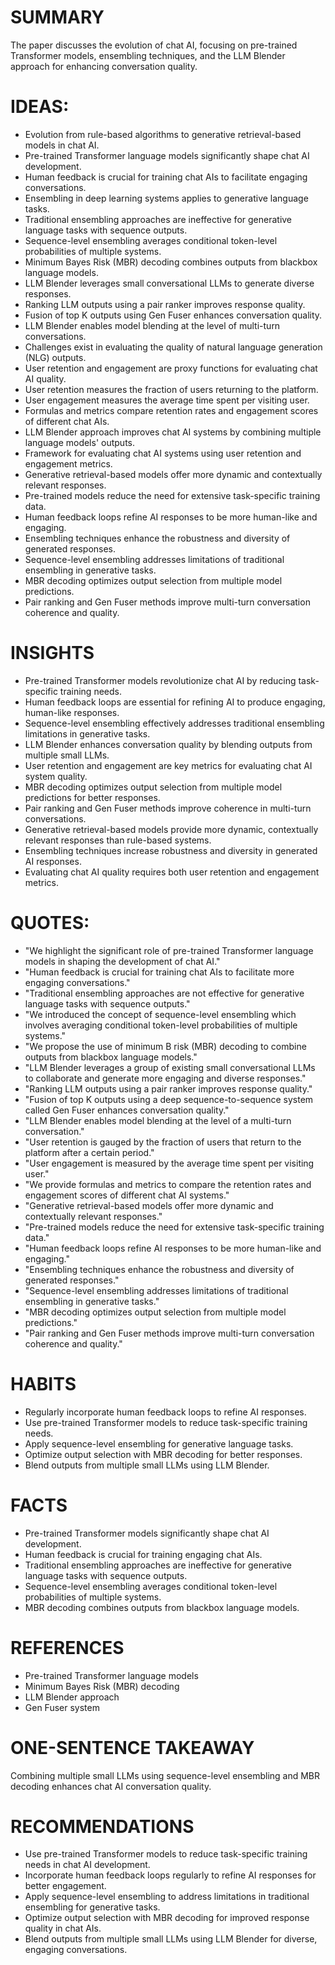 # SUMMARY
The paper discusses the evolution of chat AI, focusing on pre-trained Transformer models, ensembling techniques, and the LLM Blender approach for enhancing conversation quality.

# IDEAS:
- Evolution from rule-based algorithms to generative retrieval-based models in chat AI.
- Pre-trained Transformer language models significantly shape chat AI development.
- Human feedback is crucial for training chat AIs to facilitate engaging conversations.
- Ensembling in deep learning systems applies to generative language tasks.
- Traditional ensembling approaches are ineffective for generative language tasks with sequence outputs.
- Sequence-level ensembling averages conditional token-level probabilities of multiple systems.
- Minimum Bayes Risk (MBR) decoding combines outputs from blackbox language models.
- LLM Blender leverages small conversational LLMs to generate diverse responses.
- Ranking LLM outputs using a pair ranker improves response quality.
- Fusion of top K outputs using Gen Fuser enhances conversation quality.
- LLM Blender enables model blending at the level of multi-turn conversations.
- Challenges exist in evaluating the quality of natural language generation (NLG) outputs.
- User retention and engagement are proxy functions for evaluating chat AI quality.
- User retention measures the fraction of users returning to the platform.
- User engagement measures the average time spent per visiting user.
- Formulas and metrics compare retention rates and engagement scores of different chat AIs.
- LLM Blender approach improves chat AI systems by combining multiple language models' outputs.
- Framework for evaluating chat AI systems using user retention and engagement metrics.
- Generative retrieval-based models offer more dynamic and contextually relevant responses.
- Pre-trained models reduce the need for extensive task-specific training data.
- Human feedback loops refine AI responses to be more human-like and engaging.
- Ensembling techniques enhance the robustness and diversity of generated responses.
- Sequence-level ensembling addresses limitations of traditional ensembling in generative tasks.
- MBR decoding optimizes output selection from multiple model predictions.
- Pair ranking and Gen Fuser methods improve multi-turn conversation coherence and quality.

# INSIGHTS
- Pre-trained Transformer models revolutionize chat AI by reducing task-specific training needs.
- Human feedback loops are essential for refining AI to produce engaging, human-like responses.
- Sequence-level ensembling effectively addresses traditional ensembling limitations in generative tasks.
- LLM Blender enhances conversation quality by blending outputs from multiple small LLMs.
- User retention and engagement are key metrics for evaluating chat AI system quality.
- MBR decoding optimizes output selection from multiple model predictions for better responses.
- Pair ranking and Gen Fuser methods improve coherence in multi-turn conversations.
- Generative retrieval-based models provide more dynamic, contextually relevant responses than rule-based systems.
- Ensembling techniques increase robustness and diversity in generated AI responses.
- Evaluating chat AI quality requires both user retention and engagement metrics.

# QUOTES:
- "We highlight the significant role of pre-trained Transformer language models in shaping the development of chat AI."
- "Human feedback is crucial for training chat AIs to facilitate more engaging conversations."
- "Traditional ensembling approaches are not effective for generative language tasks with sequence outputs."
- "We introduced the concept of sequence-level ensembling which involves averaging conditional token-level probabilities of multiple systems."
- "We propose the use of minimum B risk (MBR) decoding to combine outputs from blackbox language models."
- "LLM Blender leverages a group of existing small conversational LLMs to collaborate and generate more engaging and diverse responses."
- "Ranking LLM outputs using a pair ranker improves response quality."
- "Fusion of top K outputs using a deep sequence-to-sequence system called Gen Fuser enhances conversation quality."
- "LLM Blender enables model blending at the level of a multi-turn conversation."
- "User retention is gauged by the fraction of users that return to the platform after a certain period."
- "User engagement is measured by the average time spent per visiting user."
- "We provide formulas and metrics to compare the retention rates and engagement scores of different chat AI systems."
- "Generative retrieval-based models offer more dynamic and contextually relevant responses."
- "Pre-trained models reduce the need for extensive task-specific training data."
- "Human feedback loops refine AI responses to be more human-like and engaging."
- "Ensembling techniques enhance the robustness and diversity of generated responses."
- "Sequence-level ensembling addresses limitations of traditional ensembling in generative tasks."
- "MBR decoding optimizes output selection from multiple model predictions."
- "Pair ranking and Gen Fuser methods improve multi-turn conversation coherence and quality."

# HABITS
- Regularly incorporate human feedback loops to refine AI responses.
- Use pre-trained Transformer models to reduce task-specific training needs.
- Apply sequence-level ensembling for generative language tasks.
- Optimize output selection with MBR decoding for better responses.
- Blend outputs from multiple small LLMs using LLM Blender.

# FACTS
- Pre-trained Transformer models significantly shape chat AI development.
- Human feedback is crucial for training engaging chat AIs.
- Traditional ensembling approaches are ineffective for generative language tasks with sequence outputs.
- Sequence-level ensembling averages conditional token-level probabilities of multiple systems.
- MBR decoding combines outputs from blackbox language models.

# REFERENCES
- Pre-trained Transformer language models
- Minimum Bayes Risk (MBR) decoding
- LLM Blender approach
- Gen Fuser system

# ONE-SENTENCE TAKEAWAY
Combining multiple small LLMs using sequence-level ensembling and MBR decoding enhances chat AI conversation quality.

# RECOMMENDATIONS
- Use pre-trained Transformer models to reduce task-specific training needs in chat AI development.
- Incorporate human feedback loops regularly to refine AI responses for better engagement.
- Apply sequence-level ensembling to address limitations in traditional ensembling for generative tasks.
- Optimize output selection with MBR decoding for improved response quality in chat AIs.
- Blend outputs from multiple small LLMs using LLM Blender for diverse, engaging conversations.